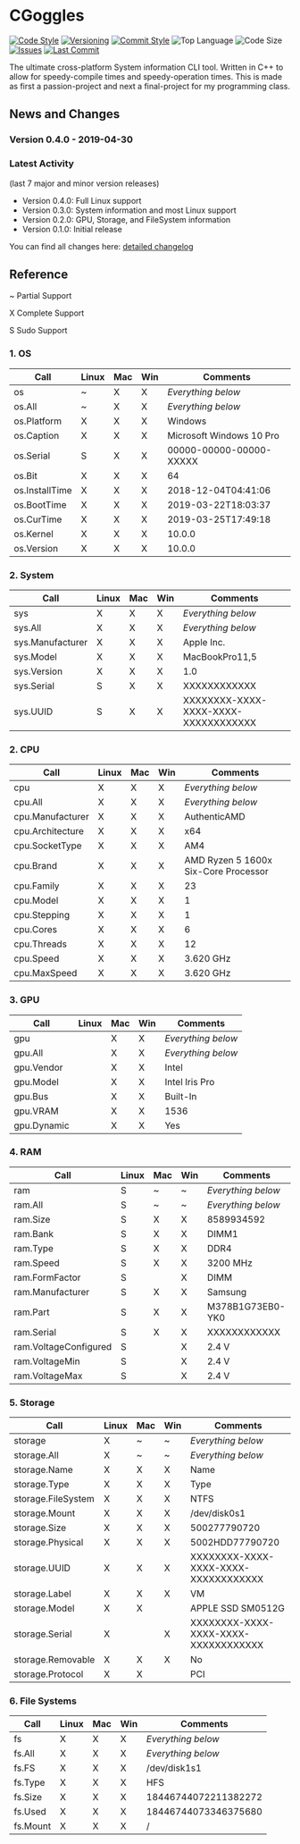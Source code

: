 # CGoggles

[![Code Style](https://img.shields.io/badge/code_style-VS_Code-blue.svg?style=flat)](https://google.github.io/styleguide/cppguide.html)
[![Versioning](https://img.shields.io/badge/versioning-semantic-brightgreen.svg?style=flat)](https://semver.org/)
[![Commit Style](https://img.shields.io/badge/commit_style-gitmoji-yellow.svg?style=flat)](https://gitmoji.carloscuesta.me/)
![Top Language](https://img.shields.io/github/languages/top/evaneliasyoung/cgoggles.svg?style=flat)
![Code Size](https://img.shields.io/github/languages/code-size/evaneliasyoung/cgoggles.svg?style=flat)
[![Issues](https://img.shields.io/github/issues/evaneliasyoung/cgoggles.svg?style=flat)](https://github.com/evaneliasyoung/cgoggles/issues)
[![Last Commit](https://img.shields.io/github/last-commit/evaneliasyoung/cgoggles.svg?style=flat)](https://github.com/evaneliasyoung/cgoggles/commit/master)

The ultimate cross-platform System information CLI tool.
Written in C++ to allow for speedy-compile times and speedy-operation times.
This is made as first a passion-project and next a final-project for my programming class.

## News and Changes

### Version 0.4.0 - 2019-04-30

### Latest Activity

(last 7 major and minor version releases)

- Version 0.4.0: Full Linux support
- Version 0.3.0: System information and most Linux support
- Version 0.2.0: GPU, Storage, and FileSystem information
- Version 0.1.0: Initial release

You can find all changes here: [detailed changelog](CHANGELOG.md)

## Reference

~ Partial Support

X Complete Support

S Sudo Support


### 1. OS

| Call           | Linux | Mac | Win | Comments                 |
| -------------- | ----- | --- | --- | ------------------------ |
| os             | ~     | X   | X   | *Everything below*       |
| os.All         | ~     | X   | X   | *Everything below*       |
| os.Platform    | X     | X   | X   | Windows                  |
| os.Caption     | X     | X   | X   | Microsoft Windows 10 Pro |
| os.Serial      | S     | X   | X   | 00000-00000-00000-XXXXX  |
| os.Bit         | X     | X   | X   | 64                       |
| os.InstallTime | X     | X   | X   | 2018-12-04T04:41:06      |
| os.BootTime    | X     | X   | X   | 2019-03-22T18:03:37      |
| os.CurTime     | X     | X   | X   | 2019-03-25T17:49:18      |
| os.Kernel      | X     | X   | X   | 10.0.0                   |
| os.Version     | X     | X   | X   | 10.0.0                   |

### 2. System
| Call             | Linux | Mac | Win | Comments                             |
| ---------------- | ----- | --- | --- | ------------------------------------ |
| sys              | X     | X   | X   | *Everything below*                   |
| sys.All          | X     | X   | X   | *Everything below*                   |
| sys.Manufacturer | X     | X   | X   | Apple Inc.                           |
| sys.Model        | X     | X   | X   | MacBookPro11,5                       |
| sys.Version      | X     | X   | X   | 1.0                                  |
| sys.Serial       | S     | X   | X   | XXXXXXXXXXXX                         |
| sys.UUID         | S     | X   | X   | XXXXXXXX-XXXX-XXXX-XXXX-XXXXXXXXXXXX |

### 2. CPU

| Call             | Linux | Mac | Win | Comments                             |
| ---------------- | ----- | --- | --- | ------------------------------------ |
| cpu              | X     | X   | X   | *Everything below*                   |
| cpu.All          | X     | X   | X   | *Everything below*                   |
| cpu.Manufacturer | X     | X   | X   | AuthenticAMD                         |
| cpu.Architecture | X     | X   | X   | x64                                  |
| cpu.SocketType   | X     | X   | X   | AM4                                  |
| cpu.Brand        | X     | X   | X   | AMD Ryzen 5 1600x Six-Core Processor |
| cpu.Family       | X     | X   | X   | 23                                   |
| cpu.Model        | X     | X   | X   | 1                                    |
| cpu.Stepping     | X     | X   | X   | 1                                    |
| cpu.Cores        | X     | X   | X   | 6                                    |
| cpu.Threads      | X     | X   | X   | 12                                   |
| cpu.Speed        | X     | X   | X   | 3.620 GHz                            |
| cpu.MaxSpeed     | X     | X   | X   | 3.620 GHz                            |

### 3. GPU

| Call        | Linux | Mac | Win | Comments           |
| ----------- | ----- | --- | --- | ------------------ |
| gpu         |       | X   | X   | *Everything below* |
| gpu.All     |       | X   | X   | *Everything below* |
| gpu.Vendor  |       | X   | X   | Intel              |
| gpu.Model   |       | X   | X   | Intel Iris Pro     |
| gpu.Bus     |       | X   | X   | Built-In           |
| gpu.VRAM    |       | X   | X   | 1536               |
| gpu.Dynamic |       | X   | X   | Yes                |

### 4. RAM

| Call                  | Linux | Mac | Win | Comments           |
| --------------------- | ----- | --- | --- | ------------------ |
| ram                   | S     | ~   | ~   | *Everything below* |
| ram.All               | S     | ~   | ~   | *Everything below* |
| ram.Size              | S     | X   | X   | 8589934592         |
| ram.Bank              | S     | X   | X   | DIMM1              |
| ram.Type              | S     | X   | X   | DDR4               |
| ram.Speed             | S     | X   | X   | 3200 MHz           |
| ram.FormFactor        | S     |     | X   | DIMM               |
| ram.Manufacturer      | S     | X   | X   | Samsung            |
| ram.Part              | S     | X   | X   | M378B1G73EB0-YK0   |
| ram.Serial            | S     | X   | X   | XXXXXXXXXXXX       |
| ram.VoltageConfigured | S     |     | X   | 2.4 V              |
| ram.VoltageMin        | S     |     | X   | 2.4 V              |
| ram.VoltageMax        | S     |     | X   | 2.4 V              |

### 5. Storage

| Call               | Linux | Mac | Win | Comments                             |
| ------------------ | ----- | --- | --- | ------------------------------------ |
| storage            | X     | ~   | ~   | *Everything below*                   |
| storage.All        | X     | ~   | ~   | *Everything below*                   |
| storage.Name       | X     | X   | X   | Name                                 |
| storage.Type       | X     | X   | X   | Type                                 |
| storage.FileSystem | X     | X   | X   | NTFS                                 |
| storage.Mount      | X     | X   | X   | /dev/disk0s1                         |
| storage.Size       | X     | X   | X   | 500277790720                         |
| storage.Physical   | X     | X   | X   | 5002HDD77790720                      |
| storage.UUID       | X     | X   | X   | XXXXXXXX-XXXX-XXXX-XXXX-XXXXXXXXXXXX |
| storage.Label      | X     | X   | X   | VM                                   |
| storage.Model      | X     | X   |     | APPLE SSD SM0512G                    |
| storage.Serial     | X     |     | X   | XXXXXXXX-XXXX-XXXX-XXXX-XXXXXXXXXXXX |
| storage.Removable  | X     | X   | X   | No                                   |
| storage.Protocol   | X     | X   |     | PCI                                  |

### 6. File Systems

| Call     | Linux | Mac | Win | Comments             |
| -------- | ----- | --- | --- | -------------------- |
| fs       | X     | X   | X   | *Everything below*   |
| fs.All   | X     | X   | X   | *Everything below*   |
| fs.FS    | X     | X   | X   | /dev/disk1s1         |
| fs.Type  | X     | X   | X   | HFS                  |
| fs.Size  | X     | X   | X   | 18446744072211382272 |
| fs.Used  | X     | X   | X   | 18446744073346375680 |
| fs.Mount | X     | X   | X   | /                    |

